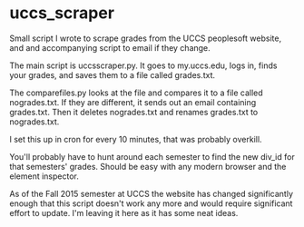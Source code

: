 # uccs_scraper
Small script I wrote to scrape grades from the UCCS peoplesoft website, and and accompanying script to email if they change.

The main script is uccsscraper.py. It goes to my.uccs.edu, logs in, finds your grades, and saves them to a file called grades.txt.


The comparefiles.py looks at the file and compares it to a file called nogrades.txt. 
If they are different, it sends out an email containing grades.txt. 
Then it deletes nogrades.txt and renames grades.txt to nogrades.txt.

I set this up in cron for every 10 minutes, that was probably overkill.

You'll probably have to hunt around each semester to find the new div_id for that semesters' grades. 
Should be easy with any modern browser and the element inspector.

As of the Fall 2015 semester at UCCS the website has changed significantly enough that this script doesn't work any more and would require significant effort to update.
I'm leaving it here as it has some neat ideas.
